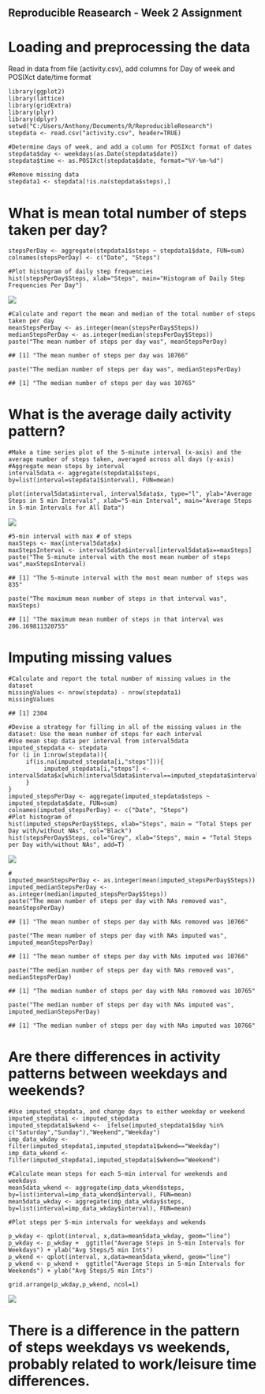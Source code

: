 Reproducible Reasearch - Week 2 Assignment
------------------------------------------

Loading and preprocessing the data
==================================

Read in data from file (activity.csv), add columns for Day of week and
POSIXct date/time format

    library(ggplot2)
    library(lattice)
    library(gridExtra)
    library(plyr)
    library(dplyr)
    setwd("C:/Users/Anthony/Documents/R/ReproducibleResearch")
    stepdata <- read.csv("activity.csv", header=TRUE)

    #Determine days of week, and add a column for POSIXct format of dates
    stepdata$day <- weekdays(as.Date(stepdata$date))
    stepdata$time <- as.POSIXct(stepdata$date, format="%Y-%m-%d")

    #Remove missing data
    stepdata1 <- stepdata[!is.na(stepdata$steps),]

What is mean total number of steps taken per day?
=================================================

    stepsPerDay <- aggregate(stepdata1$steps ~ stepdata1$date, FUN=sum)
    colnames(stepsPerDay) <- c("Date", "Steps")

    #Plot histogram of daily step frequencies
    hist(stepsPerDay$Steps, xlab="Steps", main="Histogram of Daily Step Frequencies Per Day")

![](PA1_template_files/figure-markdown_strict/unnamed-chunk-2-1.png)

    #Calculate and report the mean and median of the total number of steps taken per day
    meanStepsPerDay <- as.integer(mean(stepsPerDay$Steps))
    medianStepsPerDay <- as.integer(median(stepsPerDay$Steps))
    paste("The mean number of steps per day was", meanStepsPerDay)

    ## [1] "The mean number of steps per day was 10766"

    paste("The median number of steps per day was", medianStepsPerDay)

    ## [1] "The median number of steps per day was 10765"

What is the average daily activity pattern?
===========================================

    #Make a time series plot of the 5-minute interval (x-axis) and the average number of steps taken, averaged across all days (y-axis)
    #Aggregate mean steps by interval
    interval5data <- aggregate(stepdata1$steps, by=list(interval=stepdata1$interval), FUN=mean)

    plot(interval5data$interval, interval5data$x, type="l", ylab="Average Steps in 5 min Intervals", xlab="5-min Interval", main="Average Steps in 5-min Intervals for All Data")

![](PA1_template_files/figure-markdown_strict/unnamed-chunk-3-1.png)

    #5-min interval with max # of steps
    maxSteps <- max(interval5data$x)
    maxStepsInterval <- interval5data$interval[interval5data$x==maxSteps]
    paste("The 5-minute interval with the most mean number of steps was",maxStepsInterval)

    ## [1] "The 5-minute interval with the most mean number of steps was 835"

    paste("The maximum mean number of steps in that interval was", maxSteps)

    ## [1] "The maximum mean number of steps in that interval was 206.169811320755"

Imputing missing values
=======================

    #Calculate and report the total number of missing values in the dataset
    missingValues <- nrow(stepdata) - nrow(stepdata1)
    missingValues

    ## [1] 2304

    #Devise a strategy for filling in all of the missing values in the dataset: Use the mean number of steps for each interval
    #Use mean step data per interval from interval5data
    imputed_stepdata <- stepdata
    for (i in 1:nrow(stepdata)){
         if(is.na(imputed_stepdata[i,"steps"])){
              imputed_stepdata[i,"steps"] <-interval5data$x[which(interval5data$interval==imputed_stepdata$interval[i],)]
         }
    }
    imputed_stepsPerDay <- aggregate(imputed_stepdata$steps ~ imputed_stepdata$date, FUN=sum)
    colnames(imputed_stepsPerDay) <- c("Date", "Steps")
    #Plot histogram of 
    hist(imputed_stepsPerDay$Steps, xlab="Steps", main = "Total Steps per Day with/without NAs", col="Black")
    hist(stepsPerDay$Steps, col="Grey", xlab="Steps", main = "Total Steps per Day with/without NAs", add=T)

![](PA1_template_files/figure-markdown_strict/unnamed-chunk-4-1.png)

    #
    imputed_meanStepsPerDay <- as.integer(mean(imputed_stepsPerDay$Steps))
    imputed_medianStepsPerDay <- as.integer(median(imputed_stepsPerDay$Steps))
    paste("The mean number of steps per day with NAs removed was", meanStepsPerDay)

    ## [1] "The mean number of steps per day with NAs removed was 10766"

    paste("The mean number of steps per day with NAs imputed was", imputed_meanStepsPerDay)

    ## [1] "The mean number of steps per day with NAs imputed was 10766"

    paste("The median number of steps per day with NAs removed was", medianStepsPerDay)

    ## [1] "The median number of steps per day with NAs removed was 10765"

    paste("The median number of steps per day with NAs imputed was", imputed_medianStepsPerDay)

    ## [1] "The median number of steps per day with NAs imputed was 10766"

Are there differences in activity patterns between weekdays and weekends?
=========================================================================

    #Use imputed_stepdata, and change days to either weekday or weekend
    imputed_stepdata1 <- imputed_stepdata
    imputed_stepdata1$wkend <-  ifelse(imputed_stepdata1$day %in% c("Saturday","Sunday"),"Weekend","Weekday")
    imp_data_wkday <- filter(imputed_stepdata1,imputed_stepdata1$wkend=="Weekday")
    imp_data_wkend <- filter(imputed_stepdata1,imputed_stepdata1$wkend=="Weekend")

    #Calculate mean steps for each 5-min interval for weekends and weekdays
    mean5data_wkend <- aggregate(imp_data_wkend$steps, by=list(interval=imp_data_wkend$interval), FUN=mean)
    mean5data_wkday <- aggregate(imp_data_wkday$steps, by=list(interval=imp_data_wkday$interval), FUN=mean)

    #Plot steps per 5-min intervals for weekdays and wekends

    p_wkday <- qplot(interval, x,data=mean5data_wkday, geom="line")
    p_wkday <- p_wkday +  ggtitle("Average Steps in 5-min Intervals for Weekdays") + ylab("Avg Steps/5 min Ints")
    p_wkend <- qplot(interval, x,data=mean5data_wkend, geom="line")
    p_wkend <- p_wkend +  ggtitle("Average Steps in 5-min Intervals for Weekends") + ylab("Avg Steps/5 min Ints")

    grid.arrange(p_wkday,p_wkend, ncol=1) 

![](PA1_template_files/figure-markdown_strict/unnamed-chunk-5-1.png)

There is a difference in the pattern of steps weekdays vs weekends, probably related to work/leisure time differences.
======================================================================================================================
